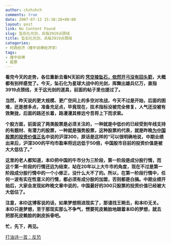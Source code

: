 ```yaml
---
author: chzhshch
comments: true
date: 2007-07-12 15:38:28+00:00
layout: post
link: No Content Found
slug: 坠石化光剑，兵临3919点颈线
title: 坠石化光剑，兵临3919点颈线
categories:
- 时政经济（缠中说禅经济学）
tags:
- 缠中说禅
- 股票
---
```


			

**看完今天的走势，各位重新去看N天前的 **[**凭空接坠石，依然开弓没有回头箭**](http://blog.sina.com.cn/u/486e105c01000bif)**，大概都有别样感觉了。今天，坠石化为星球大战中的光剑，挥舞出雄兵亿万，直指3919点颈线，关于这光剑的道具，前面的帖子里也提过了。**

**当然，昨天说的更大规模、更广空间上的多空对攻战，今天不过是开始，后面的困难，还是想多点，准备充足点，毕竟现在，技术指标没被完全修复，人气还没被有效聚拢，后面的路还长着，路漫漫其修远兮吾将上下而求索。**

**个股方面，前面说了两类股票是必须关注的，一种就是中低价的已经受到年线支持的有题材、有潜力的股票，一种就是强势股票，这种股票的代表，就是昨晚**[**为中国股票的投资价值正名**](http://blog.sina.com.cn/u/486e105c01000bma)**中说的沪深300，原话是这样的“可以很明确地说，中期业绩出来后，沪深300的平均市盈率将远远低于50倍，中国股市目前的投资价值是被大大低估了。”**

**这里的老人都知道，本ID把中国的牛市分为三阶段，第一阶段是成分股行情，而这个第一阶段的行情还远为结束，站在20年以上大牛市的角度，现在不过是第一阶段成分股行情中的一个小修正，没什么大不了的。所以，在第一阶段行情中，任何一波有实在性意义的行情，都必须有成分股的加盟，否则都是白搞。中期业绩开始后，大家会发现如昨晚文章中说的，中国最好的300只股票的投资价值已经被大大低估了。**

**注意，本ID这博客说的话，如果梦想照进现实了，那请找王朔去，和本ID无关。本ID只是梦想，至于那现实那么不争气，愣要死皮赖脸地跟着本ID的梦想，就去把那死皮赖脸的剥皮拆骨吧。**

**忙，先下，再见。**

[打油诗一首：反恐](http://blog.sina.com.cn/u/486e105c01000bmw)
